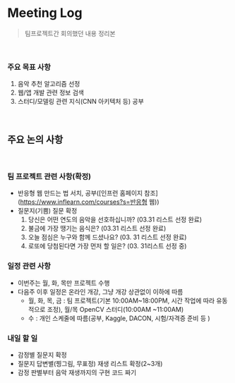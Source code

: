 # Meeting Log

> 팀프로젝트간 회의했던 내용 정리본

<br>

### 주요 목표 사항

1. 음악 추천 알고리즘 선정
2. 웹/앱 개발 관련 정보 검색
3. 스터디/모델링 관련 지식(CNN 아키텍처 등) 공부

<br>

## 주요 논의 사항

<br>

### 팀 프로젝트 관련 사항(확정)

- 반응형 웹 만드는 법 서치, 공부([인프런 홈페이지 참조](https://www.inflearn.com/courses?s=반응형 웹))
- 질문지(기쁨) 질문 확정
  1. 당신은 어떤 연도의 음악을 선호하십니까? (03.31 리스트 선정 완료)
  2. 불금에 가장 땡기는 음식은? (03.31 리스트 선정 완료)
  3. 오늘 점심은 누구와 함께 드셨나요? (03. 31 리스트 선정 완료)
  4. 로또에 당첨된다면 가장 먼저 할 일은? (03. 31리스트 선정 중)

### 일정 관련 사항

- 이번주는 월, 화, 목만 프로젝트 수행
- 다음주 이후 일정은 온라인 개강, 그냥 개강 상관없이 이하에 따름
  - 월, 화, 목, 금 : 팀 프로젝트(기본 10:00AM~18:00PM, 시간 작업에 따라 유동적으로 조정), 월/목 OpenCV 스터디(10:00AM ~11:00AM)
  - 수 : 개인 스케줄에 따름(공부, Kaggle, DACON, 시험/자격증 준비 등 )

### 내일 할 일

- 감정별 질문지 확정
- 질문지 답변별(찡그림, 무표정) 재생 리스트 확정(2~3개)
- 감정 판별부터 음악 재생까지의 구현 코드 짜기